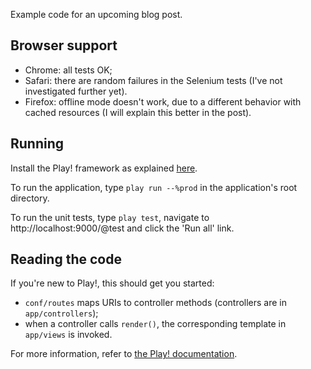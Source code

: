 Example code for an upcoming blog post.

## Browser support

* Chrome: all tests OK;
* Safari: there are random failures in the Selenium tests (I've not investigated further yet).
* Firefox: offline mode doesn't work, due to a different behavior with cached resources (I will explain this better in the post).

## Running

Install the Play! framework as explained [here](http://www.playframework.org/documentation/1.2.1/guide1#aInstallingthePlayframeworka).

To run the application, type `play run --%prod` in the application's root directory.

To run the unit tests, type `play test`, navigate to http://localhost:9000/@test and click the 'Run all' link.


## Reading the code

If you're new to Play!, this should get you started:

* `conf/routes` maps URIs to controller methods (controllers are in `app/controllers`);
* when a controller calls `render()`, the corresponding template in `app/views` is invoked.

For more information, refer to [the Play! documentation](http://www.playframework.org/documentation/1.2.1/home).
